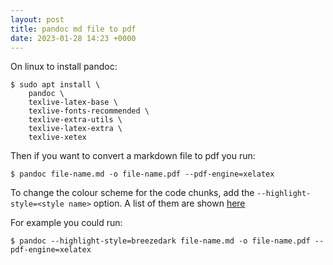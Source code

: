 ```yaml
---
layout: post
title: pandoc md file to pdf
date: 2023-01-28 14:23 +0000
---
```



On linux to install pandoc:

```terminal
$ sudo apt install \
    pandoc \
    texlive-latex-base \
    texlive-fonts-recommended \
    texlive-extra-utils \
    texlive-latex-extra \
    texlive-xetex
```

Then if you want to convert a markdown file to pdf you run:

```terminal
$ pandoc file-name.md -o file-name.pdf --pdf-engine=xelatex
```

To change the colour scheme for the code chunks, add the `--highlight-style=<style name>` option. A list of them are shown [here](https://www.garrickadenbuie.com/blog/pandoc-syntax-highlighting-examples/)

For example you could run:

```terminal
$ pandoc --highlight-style=breezedark file-name.md -o file-name.pdf --pdf-engine=xelatex
```